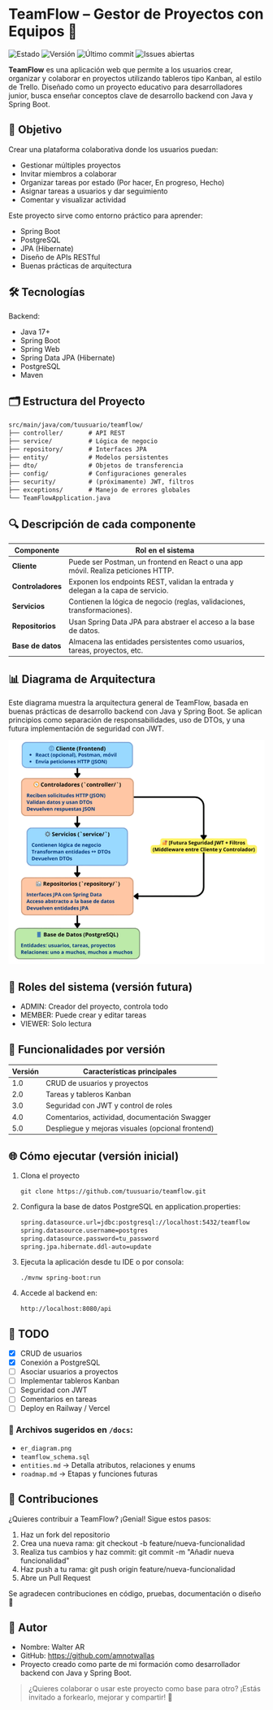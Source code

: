TeamFlow – Gestor de Proyectos con Equipos 🧩
=============================================

![Estado](https://img.shields.io/badge/Estado-En%20progreso-green)
![Versión](https://img.shields.io/badge/Versi%C3%B3n-1.0-blue)
![Último commit](https://img.shields.io/github/last-commit/amnotwallas/teamflow)
![Issues abiertas](https://img.shields.io/github/issues/amnotwallas/teamflow)

**TeamFlow** es una aplicación web que permite a los usuarios crear, organizar y colaborar en proyectos utilizando tableros tipo Kanban, al estilo de Trello. Diseñado como un proyecto educativo para desarrolladores junior, busca enseñar conceptos clave de desarrollo backend con Java y Spring Boot.

🎯 Objetivo
-----------
Crear una plataforma colaborativa donde los usuarios puedan:

- Gestionar múltiples proyectos
- Invitar miembros a colaborar
- Organizar tareas por estado (Por hacer, En progreso, Hecho)
- Asignar tareas a usuarios y dar seguimiento
- Comentar y visualizar actividad

Este proyecto sirve como entorno práctico para aprender:
- Spring Boot
- PostgreSQL
- JPA (Hibernate)
- Diseño de APIs RESTful
- Buenas prácticas de arquitectura

🛠️ Tecnologías
----------------
Backend:
- Java 17+
- Spring Boot
- Spring Web
- Spring Data JPA (Hibernate)
- PostgreSQL
- Maven

🗂️ Estructura del Proyecto
----------------------------
```
src/main/java/com/tuusuario/teamflow/
├── controller/       # API REST
├── service/          # Lógica de negocio
├── repository/       # Interfaces JPA
├── entity/           # Modelos persistentes
├── dto/              # Objetos de transferencia
├── config/           # Configuraciones generales
├── security/         # (próximamente) JWT, filtros
├── exceptions/       # Manejo de errores globales
└── TeamFlowApplication.java
```

🔍 Descripción de cada componente
---------------------------------

| **Componente**     | **Rol en el sistema**                                                                 |
|--------------------|----------------------------------------------------------------------------------------|
| **Cliente**        | Puede ser Postman, un frontend en React o una app móvil. Realiza peticiones HTTP.     |
| **Controladores**  | Exponen los endpoints REST, validan la entrada y delegan a la capa de servicio.       |
| **Servicios**      | Contienen la lógica de negocio (reglas, validaciones, transformaciones).              |
| **Repositorios**   | Usan Spring Data JPA para abstraer el acceso a la base de datos.                      |
| **Base de datos**  | Almacena las entidades persistentes como usuarios, tareas, proyectos, etc.            |

📊 Diagrama de Arquitectura
----------------------------
Este diagrama muestra la arquitectura general de TeamFlow, basada en buenas prácticas de desarrollo backend con Java y Spring Boot. Se aplican principios como separación de responsabilidades, uso de DTOs, y una futura implementación de seguridad con JWT.

![Arquitectura](docs/arquitectura.png)

🔐 Roles del sistema (versión futura)
-------------------------------------
- ADMIN: Creador del proyecto, controla todo
- MEMBER: Puede crear y editar tareas
- VIEWER: Solo lectura

📌 Funcionalidades por versión
-------------------------------
| Versión | Características principales                          |
|---------|------------------------------------------------------|
| 1.0     | CRUD de usuarios y proyectos                         |
| 2.0     | Tareas y tableros Kanban                             |
| 3.0     | Seguridad con JWT y control de roles                 |
| 4.0     | Comentarios, actividad, documentación Swagger        |
| 5.0     | Despliegue y mejoras visuales (opcional frontend)    |

🌐 Cómo ejecutar (versión inicial)
-----------------------------------
1. Clona el proyecto
   ```
   git clone https://github.com/tuusuario/teamflow.git
   ```
3. Configura la base de datos PostgreSQL en application.properties:
   ```
   spring.datasource.url=jdbc:postgresql://localhost:5432/teamflow
   spring.datasource.username=postgres
   spring.datasource.password=tu_password
   spring.jpa.hibernate.ddl-auto=update
   ```
   
5. Ejecuta la aplicación desde tu IDE o por consola:
   ```
   ./mvnw spring-boot:run
   ```
7. Accede al backend en:
   ```
   http://localhost:8080/api
   ```
📝 TODO
--------
- [x] CRUD de usuarios
- [x] Conexión a PostgreSQL
- [ ] Asociar usuarios a proyectos
- [ ] Implementar tableros Kanban
- [ ] Seguridad con JWT
- [ ] Comentarios en tareas
- [ ] Deploy en Railway / Vercel

### 📁 Archivos sugeridos en `/docs`:

- `er_diagram.png`
- `teamflow_schema.sql`
- `entities.md` → Detalla atributos, relaciones y enums
- `roadmap.md` → Etapas y funciones futuras

🤝 Contribuciones
-----------------
¿Quieres contribuir a TeamFlow? ¡Genial! Sigue estos pasos:

1. Haz un fork del repositorio
2. Crea una nueva rama: git checkout -b feature/nueva-funcionalidad
3. Realiza tus cambios y haz commit: git commit -m "Añadir nueva funcionalidad"
4. Haz push a tu rama: git push origin feature/nueva-funcionalidad
5. Abre un Pull Request

Se agradecen contribuciones en código, pruebas, documentación o diseño 🎨

👤 Autor
--------
- Nombre: Walter AR
- GitHub: https://github.com/amnotwallas
- Proyecto creado como parte de mi formación como desarrollador backend con Java y Spring Boot.

> ¿Quieres colaborar o usar este proyecto como base para otro? ¡Estás invitado a forkearlo, mejorar y compartir! 💬
